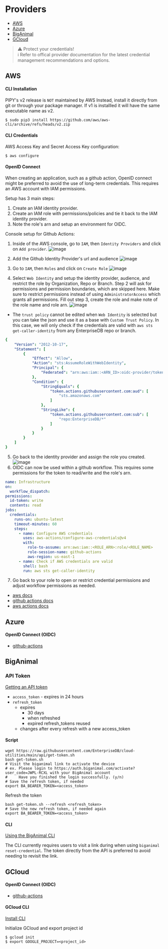 # Providers
- [AWS](#aws)
- [Azure](#azure)
- [BigAnimal](#biganimal)
- [GCloud](#gcloud)

> :warning: Protect your credentials!  
> :information_source: Refer to offical provider documentation for the latest credential management recommendations and options.  

## AWS
#### CLI Installation
PIPY's v2 release is `NOT` maintained by AWS
Instead, install it directly from git or through your package manager.
If v1 is installled it will have the same executable name as v2.
```console
$ sudo pip3 install https://github.com/aws/aws-cli/archive/refs/heads/v2.zip
```

#### CLI Credentials
AWS Access Key and Secret Access Key configuration:
```console
$ aws configure
```

#### OpenID Connect

When creating an application, such as a github action, OpenID connect might be preferred to avoid the use of long-term credentials.
This requires an AWS account with IAM permissions.

Setup has 3 main steps:
1. Create an IAM identity provider.
2. Create an IAM role with permissions/policies and tie it back to the IAM identity provider.
3. Note the role's arn and setup an environment for OIDC.

Console setup for Github Actions:
1. Inside of the AWS console, go to `IAM`, then `Identity Providers` and click on `Add provider`.
![image](https://github.com/EnterpriseDB/edb-terraform/assets/31219516/c06c06c4-3039-4657-8aa0-5ee1ae9f077f)
2. Add the Github Identity Provider's url and audience
![image](https://github.com/EnterpriseDB/edb-terraform/assets/31219516/b349ab67-f937-4072-972d-ddb4f5a435a7)
3. Go to `IAM`, then `Roles` and click on `Create Role`
![image](https://github.com/EnterpriseDB/edb-terraform/assets/31219516/de8a9f9f-e7a0-4457-a741-fd963344975a)

4. Select `Web Identity` and setup the identity provider, audience, and restrict the role by Organization, Repo or Branch.
   Step 2 will ask for permissions and permission boundaries, which are skipped here. Make sure to restrict permissions instead of using `AdministratorAccess` which grants all permissions. Fill out step 3, create the role and make note of the role name and role arn.
![image](https://github.com/EnterpriseDB/edb-terraform/assets/31219516/4ef9e7f1-ad3d-4763-817e-28c8d7fc3472)
- The `trust policy` cannot be edited when `Web Identity` is selected but you can take the json and use it as a base with `Custom Trust Policy`. In this case, we will only check if the credentials are valid with `aws sts get-caller-identity` from any EnterpriseDB repo or branch.
```yaml
{
    "Version": "2012-10-17",
    "Statement": [
        {
            "Effect": "Allow",
            "Action": "sts:AssumeRoleWithWebIdentity",
            "Principal": {
                "Federated": "arn:aws:iam::<ARN_ID>:oidc-provider/token.actions.githubusercontent.com"
            },
            "Condition": {
                "StringEquals": {
                    "token.actions.githubusercontent.com:aud": [
                        "sts.amazonaws.com"
                    ]
                },
                "StringLike": {
                    "token.actions.githubusercontent.com:sub": [
                        "repo:EnterpriseDB/*"
                    ]
                }
            }
        }
    ]
}
```
5. Go back to the identity provider and assign the role you created.
![image](https://github.com/EnterpriseDB/edb-terraform/assets/31219516/5efc4b16-831e-47e7-90ff-00914834e620)
6. OIDC can now be used within a github workflow. This requires some permissions for the token to read/write and the role's arn.
```yaml
name: Infrastructure
on:
  workflow_dispatch:
permissions:
  id-token: write
  contents: read
jobs:
  credentials:
    runs-on: ubuntu-latest
    timeout-minutes: 60
    steps:
      - name: Configure AWS credentials
        uses: aws-actions/configure-aws-credentials@v4
        with:
          role-to-assume: arn:aws:iam::<ROLE_ARN>:role/<ROLE_NAME>
          role-session-name: github-actions
          aws-region: us-east-1
      - name: Check if AWS credentials are valid
        shell: bash
        run: aws sts get-caller-identity
```
7. Go back to your role to open or restrict credential permissions and adjust workflow permissions as needed.

- [aws docs](https://docs.aws.amazon.com/IAM/latest/UserGuide/id_roles_create_for-idp_oidc.html#idp_oidc_Create_GitHub)
- [github actions docs](https://docs.github.com/en/actions/deployment/security-hardening-your-deployments/configuring-openid-connect-in-amazon-web-services)
- [aws actions docs](https://github.com/aws-actions/configure-aws-credentials?tab=readme-ov-file#OIDC)

## Azure
#### OpenID Connect (OIDC)

- [github-actions](https://docs.github.com/en/actions/deployment/security-hardening-your-deployments/configuring-openid-connect-in-azure)

## BigAnimal
### API Token
[Getting an API token](https://www.enterprisedb.com/docs/biganimal/latest/using_cluster/terraform_provider/#getting-an-api-token)

- `access_token` - expires in 24 hours
- `refresh_token`
  - expires
    - 30 days
    - when refreshed
    - expired refresh_tokens reused
  - changes after every refresh with a new access_token

#### Script
```console
wget https://raw.githubusercontent.com/EnterpriseDB/cloud-utilities/main/api/get-token.sh
bash get-token.sh
# Visit the biganimal link to activate the device
# ex. Please login to https://auth.biganimal.com/activate?user_code=JWPL-RCXL with your BigAnimal account
#     Have you finished the login successfully. (y/n)
# Save the refresh token, if needed
export BA_BEARER_TOKEN=<access_token>
```

Refresh the token
```console
bash get-token.sh --refresh <refresh_token>
# Save the new refresh token, if needed again
export BA_BEARER_TOKEN=<access_token>
```

#### CLI
[Using the BigAnimal CLI](https://www.enterprisedb.com/docs/biganimal/latest/reference/cli/)

The CLI currently requires users to visit a link during when using `biganimal reset-credential`.
The token directly from the API is preferred to avoid needing to revisit the link.

## GCloud
#### OpenID Connect (OIDC)

- [github-actions](https://docs.github.com/en/actions/deployment/security-hardening-your-deployments/configuring-openid-connect-in-google-cloud-platform)

#### GCloud CLI
[Install CLI](https://cloud.google.com/sdk/docs/install)

Initialize GCloud and export project id
```console
$ gcloud init
$ export GOOGLE_PROJECT=<project_id>
```
